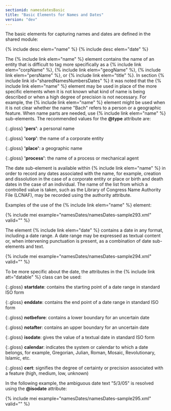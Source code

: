 ```yaml
---
sectionid: namesdatesBasic
title: "Basic Elements for Names and Dates"
version: "dev"
---
```


The basic elements for capturing names and dates are defined in the shared module:

{% include desc elem="name" %}
{% include desc elem="date" %}

The {% include link elem="name" %} element contains the name of an entity that is difficult to tag more specifically as a {% include link elem="corpName" %}, {% include link elem="geogName" %}, {% include link elem="persName" %}, or {% include link elem="title" %}. In section {% include link id="sharedNamesNumbersDates" %} it was noted that the {% include link elem="name" %} element may be used in place of the more specific elements when it is not known what kind of name is being described or when a high degree of precision is not necessary. For example, the {% include link elem="name" %} element might be used when it is not clear whether the name "Bach" refers to a person or a geographic feature. When name parts are needed, use {% include link elem="name" %} sub-elements. The recommended values for the **@type** attribute are:

{:.gloss}
**'pers'**: a personal name

{:.gloss}
**'corp'**: the name of a corporate entity

{:.gloss}
**'place'**: a geographic name

{:.gloss}
**'process'**: the name of a process or mechanical agent

The date sub-element is available within {% include link elem="name" %} in order to record any dates associated with the name, for example, creation and dissolution in the case of a corporate entity or place or birth and death dates in the case of an individual. The name of the list from which a controlled value is taken, such as the Library of Congress Name Authority File (LCNAF), may be recorded using the authority attribute.

Examples of the use of the {% include link elem="name" %} element:

{% include mei example="namesDates/namesDates-sample293.xml" valid="" %}

The element {% include link elem="date" %} contains a date in any format, including a date range. A date range may be expressed as textual content or, when intervening punctuation is present, as a combination of date sub-elements and text.

{% include mei example="namesDates/namesDates-sample294.xml" valid="" %}

To be more specific about the date, the attributes in the {% include link att="datable" %} class can be used:

{:.gloss}
**startdate**: contains the starting point of a date range in standard ISO form

{:.gloss}
**enddate**: contains the end point of a date range in standard ISO form

{:.gloss}
**notbefore**: contains a lower boundary for an uncertain date

{:.gloss}
**notafter**: contains an upper boundary for an uncertain date

{:.gloss}
**isodate**: gives the value of a textual date in standard ISO form

{:.gloss}
**calendar**: indicates the system or calendar to which a date belongs, for example, Gregorian, Julian, Roman, Mosaic, Revolutionary, Islamic, etc.

{:.gloss}
**cert**: signifies the degree of certainty or precision associated with a feature (high, medium, low, unknown)

In the following example, the ambiguous date text "5/3/05" is resolved using the **@isodate** attribute:

{% include mei example="namesDates/namesDates-sample295.xml" valid="" %}
